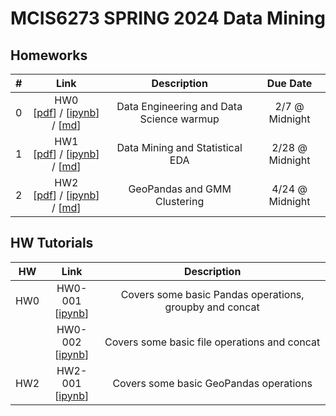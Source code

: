 # MCIS6273 SPRING 2024 Data Mining


## Homeworks

| # | Link | Description | Due Date |
|:-:|:----:|:-----------:|:--------:|
| 0 | HW0 <br/> [[pdf](./homework/hw0/hw0.pdf)] / [[ipynb](./homework/hw0/hw0.ipynb)] / [[md](./homework/hw0/hw0.md)] | Data Engineering and Data Science warmup | 2/7 @ Midnight |
| 1 | HW1 <br/> [[pdf](./homework/hw1/hw1.pdf)] / [[ipynb](./homework/hw1/hw1.ipynb)] / [[md](./homework/hw1/hw1.md)] | Data Mining and Statistical EDA | 2/28 @ Midnight |
| 2 | HW2 <br/> [[pdf](./homework/hw2/hw2.pdf)] / [[ipynb](./homework/hw2/hw2.ipynb)] / [[md](./homework/hw2/hw2.md)] | GeoPandas and GMM Clustering | 4/24 @ Midnight |


## HW Tutorials
| HW | Link | Description | 
|:-:|:----:|:-----------:|
| HW0 | HW0-001 <br/> [[ipynb](./tutorials/hw0/tutorial_hw0-001.ipynb)] | Covers some basic Pandas operations, groupby and concat | 
|     | HW0-002 <br/> [[ipynb](./tutorials/hw0/tutorial_hw0-002.ipynb)] | Covers some basic file operations and concat | 
| HW2 | HW2-001 <br/> [[ipynb](./tutorials/hw0/tutorial_hw2-001.ipynb)] | Covers some basic GeoPandas operations | 
